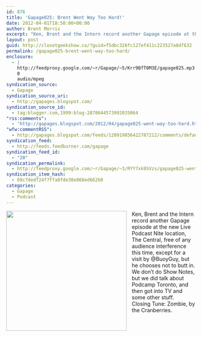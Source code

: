 ```yaml
---
id: 876
title: 'Gapage025: Brent Went Way Too Hard!'
date: 2012-04-01T18:50:00+00:00
author: Brent Morris
excerpt: "Ken, Brent and the Intern record another Gapage episode at the new Live Podcast Nite location, The Central, free of any audience interference this time, except for a visit by @BuoyGuy, but he chooses not to butt in.We don't do Show Notes, but we did ta..."
layout: post
guid: http://closetgeekshow.ca/?guid=f5dbc328fc127ef411c223527a8df632
permalink: /gapage025-brent-went-way-too-hard/
enclosure:
  - |
    http://feedproxy.google.com/~r/Gapage/~5/Krr9BfT0M3E/gapage025.mp3
    0
    audio/mpeg
syndication_source:
  - Gapage
syndication_source_uri:
  - http://gapages.blogspot.com/
syndication_source_id:
  - tag:blogger.com,1999:blog-2878644573992035064
"rss:comments":
  - 'http://gapages.blogspot.com/2012/04/gapage025-went-way-too-hard.html#comment-form'
"wfw:commentRSS":
  - http://gapages.blogspot.com/feeds/120919856422787212/comments/default
syndication_feed:
  - http://feeds.feedburner.com/gapage
syndication_feed_id:
  - "20"
syndication_permalink:
  - http://feedproxy.google.com/~r/Gapage/~3/RYY7xk9SVzs/gapage025-went-way-too-hard.html
syndication_item_hash:
  - 69c7dedf24f7ffa0fde30e868ed662b0
categories:
  - Gapage
  - Podcast
---
```

<div style="text-align: left;">
  <a href="http://3.bp.blogspot.com/-cW0VAVETnqY/T3ir5s2tLvI/AAAAAAAAA14/RumnI5QhZ14/s1600/Brent+Morris2.jpg" imageanchor="1" style="clear: left; float: left; margin-bottom: 1em; margin-right: 1em;"><img border="0" src="http://3.bp.blogspot.com/-cW0VAVETnqY/T3ir5s2tLvI/AAAAAAAAA14/RumnI5QhZ14/s320/Brent+Morris2.jpg" height="318" width="320" /></a>Ken, Brent and the Intern record another Gapage episode at the new Live Podcast Nite location, The Central, free of any audience interference this time, except for a visit by @BuoyGuy, but he chooses not to butt in.
</div>

<div style="text-align: left;">
</div>

<div style="text-align: left;">
  We don&#8217;t do Show Notes, but we did talk about Podcamp Toronto, and then got into TV and some other stuff.
</div>

<div style="text-align: left;">
</div>

<div style="text-align: left;">
  Closing Tune: Zombie, by the Cranberries.
</div>

<img src="http://feeds.feedburner.com/~r/Gapage/~4/RYY7xk9SVzs" height="1" width="1" alt="" />